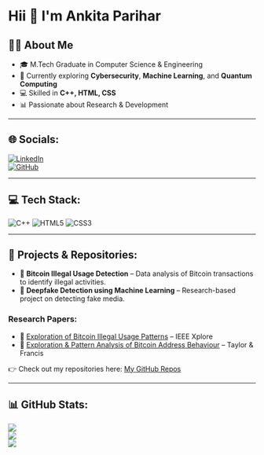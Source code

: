 # Hii 👋 I'm Ankita Parihar

## 👩‍💻 About Me
- 🎓 M.Tech Graduate in Computer Science & Engineering  
- 🌱 Currently exploring **Cybersecurity**, **Machine Learning**, and **Quantum Computing**  
- 💻 Skilled in **C++, HTML, CSS**  
- 📊 Passionate about Research & Development  

---

## 🌐 Socials:
[![LinkedIn](https://img.shields.io/badge/LinkedIn-%230077B5.svg?logo=linkedin&logoColor=white)](https://www.linkedin.com/in/ankita-parihar-b6a768363)  
[![GitHub](https://img.shields.io/badge/GitHub-100000?style=for-the-badge&logo=github&logoColor=white)](https://github.com/20Ankita)

---

## 💻 Tech Stack:
![C++](https://img.shields.io/badge/c++-%2300599C.svg?style=for-the-badge&logo=c%2B%2B&logoColor=white)
![HTML5](https://img.shields.io/badge/html5-%23E34F26.svg?style=for-the-badge&logo=html5&logoColor=white)
![CSS3](https://img.shields.io/badge/css3-%231572B6.svg?style=for-the-badge&logo=css3&logoColor=white)

---

## 📂 Projects & Repositories:
- 🔐 **Bitcoin Illegal Usage Detection** – Data analysis of Bitcoin transactions to identify illegal activities.  
- 🤖 **Deepfake Detection using Machine Learning** – Research-based project on detecting fake media.  

 ### Research Papers:
- 📄 [Exploration of Bitcoin Illegal Usage Patterns](https://ieeexplore.ieee.org/document/10742821) – IEEE Xplore  
- 📄 [Exploration & Pattern Analysis of Bitcoin Address Behaviour](https://www.taylorfrancis.com/chapters/edit/10.1201/9781003561651-46/exploration-pattern-analysis-bitcoin-address-behaviour-ankita-parihar-amit-kumar-abhishek) – Taylor & Francis 

👉 Check out my repositories here: [My GitHub Repos](https://github.com/20Ankita?tab=repositories)

---

## 📊 GitHub Stats:
![](https://github-readme-stats.vercel.app/api?username=20Ankita&theme=dark&hide_border=false&include_all_commits=true&count_private=true)  
![](https://github-readme-streak-stats.herokuapp.com/?user=20Ankita&theme=dark&hide_border=false)  
![](https://github-readme-stats.vercel.app/api/top-langs/?username=20Ankita&theme=dark&hide_border=false&layout=compact)
